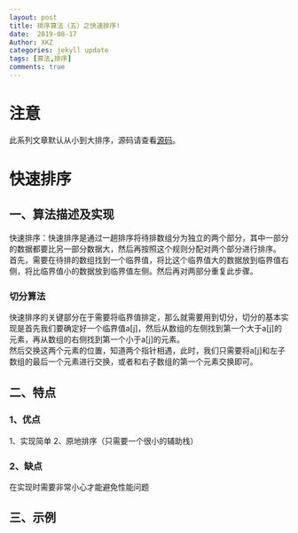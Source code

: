 ```yaml
---
layout: post
title: 排序算法（五）之快速排序!
date:  2019-08-17
Author: XKZ
categories: jekyll update
tags: [算法,排序]
comments: true
---
```

# 注意
此系列文章默认从小到大排序，源码请查看[源码](https://github.com/xukaizhong188/leetcode "源码")。
# 快速排序

## 一、算法描述及实现
快速排序：快速排序是通过一趟排序将待排数组分为独立的两个部分，其中一部分的数据都要比另一部分数据大，然后再按照这个规则分配对两个部分进行排序。    
首先，需要在待排的数组找到一个临界值，将比这个临界值大的数据放到临界值右侧，将比临界值小的数据放到临界值左侧。然后再对两部分重复此步骤。   
### 切分算法
快速排序的关键部分在于需要将临界值排定，那么就需要用到切分，切分的基本实现是首先我们要确定好一个临界值a[j]，然后从数组的左侧找到第一个大于a[j]的元素，再从数组的右侧找到第一个小于a[j]的元素。   
然后交换这两个元素的位置，知道两个指针相遇，此时，我们只需要将a[j]和左子数组的最后一个元素进行交换，或者和右子数组的第一个元素交换即可。
## 二、特点
### 1、优点
1、实现简单
2、原地排序（只需要一个很小的辅助栈）
### 2、缺点
在实现时需要非常小心才能避免性能问题
## 三、示例
